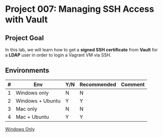 # Project 007: Managing SSH Access with Vault

## Project Goal

In this lab, we will learn how to get a **signed SSH certificate** from **Vault** for a **LDAP** user in order to login a Vagrant VM via SSH.

## Environments

| #  | Env  | Y/N  | Recommended   |  Comment |
|---|---|---|---|---|
| 1 | Windows only | N | N |   |
| 2 | Windows + Ubuntu | Y | Y |   |
| 3 | Mac only | N | N |   |
| 4 | Mac + Ubuntu | Y | Y |   |

[Windows Only](01_Y_WindowsOnly.md)

<!--
[With_Windows_Ubuntu](02_Y_Windows_Ubuntu.md)

[Mac Only](03_YN_MacOnly.md)

[With_Mac_Ubuntu](04_Y_Mac_Ubuntu.md)
-->

